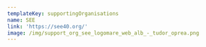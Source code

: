 ```yaml
---
templateKey: supportingOrganisations
name: SEE
link: 'https://see40.org/'
image: /img/support_org_see_logomare_web_alb_-_tudor_oprea.png
---
```

